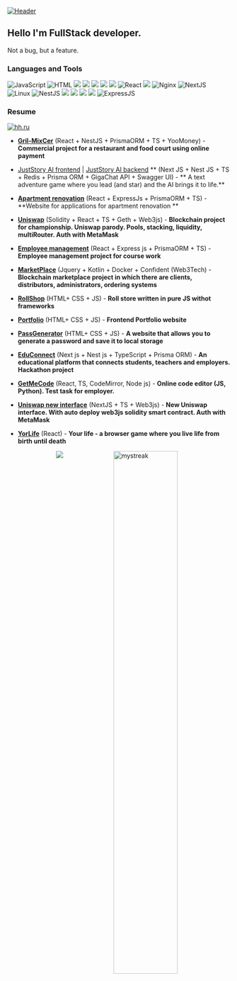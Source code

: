 [![Header](https://github.com/CheateRYT/CheateRYT/blob/main/assets/destroy-code-mad.gif)](https://github.com/CheateRYT)


## Hello I'm FullStack developer.

Not a bug, but a feature.

### Languages and Tools

![JavaScript](https://img.shields.io/badge/-JavaScript-090909?style=for-the-badge&logo=JavaScript&logoColor=E9D54D)
![HTML](https://img.shields.io/badge/-HTML-090909?style=for-the-badge&logo=Html&logoColor=E9D54D)
<img src="https://img.shields.io/badge/-CSS-090909?style=for-the-badge&logo=css3&logoColor=1572B6">
    <img src="https://img.shields.io/badge/TypeScript-090909?style=for-the-badge&logo=typescript&logoColor=white">
 <img src="https://img.shields.io/badge/Prisma-090909?style=for-the-badge&logo=prisma&logoColor=white">
 <img src="https://img.shields.io/badge/Redis-090909?style=for-the-badge&logo=redis&logoColor=white">
    <img src="https://img.shields.io/badge/Redux-090909?style=for-the-badge&logo=redux&logoColor=white">
![React](https://img.shields.io/badge/-React-090909?style=for-the-badge&logo=React&logoClolor=E9D54D)
   <img src="https://img.shields.io/badge/Solidity-090909?style=for-the-badge&logo=solidity&logoColor=white">
![Nginx](https://img.shields.io/badge/-Nginx-090909?style=for-the-badge&logo=Nginx&logoColor=E9D54D)
![NextJS](https://img.shields.io/badge/-NextJS-090909?style=for-the-badge&logo=NextJS&logoColor=E9D54D)
![Linux](https://img.shields.io/badge/-Linux-090909?style=for-the-badge&logo=Linux&logoColor=E9D54D)
![NestJS](https://img.shields.io/badge/-NestJS-090909?style=for-the-badge&logo=NestJS&logoColor=E9D54D)
   <img src="https://img.shields.io/badge/Figma-090909?style=for-the-badge&logo=figma&logoColor=white">
   <img src="https://img.shields.io/badge/PHP-090909?style=for-the-badge&logo=php&logoColor=white">
   <img src="https://img.shields.io/badge/Jquery-090909?style=for-the-badge&logo=jquery&logoColor=white">
   <img src="https://img.shields.io/badge/Docker-090909?style=for-the-badge&logo=docker&logoColor=white">
![ExpressJS](https://img.shields.io/badge/-ExpressJS-090909?style=for-the-badge&logo=Html&logoColor=E9D54D)
### Resume

[![hh.ru](https://img.shields.io/badge/-hh.ru-090909?style=for-the-badge&logo=hh&logoColor=ff0000)](https://rostov.hh.ru/resume/38b4eae4ff0afe105b0039ed1f5432414a785a)
- **[Gril-MixCer](https://github.com/CheateRYT/grilmixer)** (React + NestJS + PrismaORM + TS + YooMoney) - **Commercial project for a restaurant and food court using online payment**
- [JustStory AI frontend](https://github.com/CheateRYT/juststory_frontend) | [JustStory AI backend](https://github.com/CheateRYT/juststory_backend) ** (Next JS + Nest JS + TS + Redis + Prisma ORM + GigaChat API + Swagger UI) - **
A text adventure game where you lead (and star) and the AI ​​brings it to life.**
- **[Apartment renovation](https://github.com/CheateRYT/Order_database)** (React + ExpressJs + PrismaORM + TS) - **Website for applications for apartment renovation **
- **[Uniswap](https://github.com/CheateRYT/Uniswap)** (Solidity + React + TS + Geth + Web3js) - **Blockchain project for championship. Uniswap parody. Pools, stacking, liquidity, multiRouter. Auth with MetaMask**
- **[Employee management](https://github.com/CheateRYT/react-employees)** (React + Express js + PrismaORM + TS) - **Employee management project for course work**
- **[MarketPlace](https://github.com/CheateRYT/ConfidentProfessionals_2024_B)** (Jquery + Kotlin + Docker + Confident (Web3Tech) - **Blockchain marketplace project in which there are clients, distributors, administrators, ordering systems**
- **[RollShop](https://github.com/CheateRYT/RollShop)** (HTML+ CSS + JS) - **Roll store written in pure JS withot frameworks**
- **[Portfolio](https://github.com/CheateRYT/Portfolio)** (HTML+ CSS + JS) - **Frontend Portfolio website**
- **[PassGenerator](https://github.com/CheateRYT/Pass-Generator)** (HTML+ CSS + JS) - **A website that allows you to generate a password and save it to local storage**
- **[EduConnect](https://github.com/CheateRYT/EduConnect)** (Next js + Nest js + TypeScript + Prisma ORM) - **An educational platform that connects students, teachers and employers. Hackathon project**
- **[GetMeCode](https://github.com/CheateRYT/GetMeCode)** (React, TS, CodeMirror, Node js) - **Online code editor (JS, Python). Test task for employer.**
- **[Uniswap new interface](https://github.com/CheateRYT/uniswapnextjs)** (NextJS + TS + Web3js) - **New Uniswap interface. With auto deploy web3js solidity smart contract. Auth with MetaMask**
- **[YorLife](https://github.com/CheateRYT/yourLifeReact)** (React) - **Your life - a browser game where you live life from birth until death**

  <img width="55%" align="right" src="https://streak-stats.demolab.com/?user=CheateRYT&theme=tokyonight" alt="mystreak"/>

<p align="center">
  <img src="https://github-readme-stats.vercel.app/api?username=CheateRYT&theme=bear&show_icons=true&hide_border=true&count_private=true&locale=ru">
</p>
